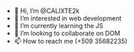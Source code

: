 - 👋 Hi, I’m @CALIXTE2k
- 👀 I’m interested in web development
- 🌱 I’m currently learning the JS
- 💞️ I’m looking to collaborate on DOM
- 📫 How to reach me (+509 35682235)

<!---
CALIXTE2k/CALIXTE2k is a ✨ special ✨ repository because its `README.md` (this file) appears on your GitHub profile.
You can click the Preview link to take a look at your changes.
--->
